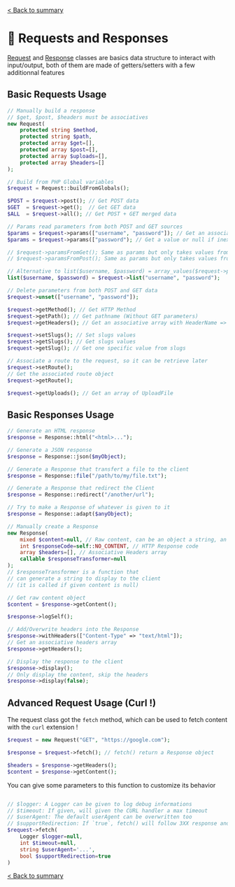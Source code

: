 [< Back to summary](../home.md)

# 📨 Requests and Responses

[Request](../../Classes/Http/Request.php) and [Response](../../Classes/Http/Response.php) classes are basics data structure to interact with input/output, both of them are made of getters/setters with a few additionnal features

## Basic Requests Usage

```php
// Manually build a response
// $get, $post, $headers must be associatives
new Request(
    protected string $method,
    protected string $path,
    protected array $get=[],
    protected array $post=[],
    protected array $uploads=[],
    protected array $headers=[]
);

// Build from PHP Global variables
$request = Request::buildFromGlobals();

$POST = $request->post(); // Get POST data
$GET  = $request->get();  // Get GET data
$ALL  = $request->all(); // Get POST + GET merged data

// Params read parameters from both POST and GET sources
$params = $request->params(["username", "password"]); // Get an associative array
$params = $request->params(["password"); // Get a value or null if inexistant

// $request->paramsFromGet(); Same as params but only takes values from GET
// $request->paramsFromPost(); Same as params but only takes values from POST

// Alternative to list($username, $password) = array_values($request->params(["username", "password"]))
list($username, $password) = $request->list("username", "password");

// Delete parameters from both POST and GET data
$request->unset(["username", "password"]);

$request->getMethod(); // Get HTTP Method
$request->getPath(); // Get pathname (Without GET parameters)
$request->getHeaders(); // Get an associative array with HeaderName => HeaderValue

$request->setSlugs(); // Set slugs values
$request->getSlugs(); // Get slugs values
$request->getSlug(); // Get one specific value from slugs

// Associate a route to the request, so it can be retrieve later
$request->setRoute();
// Get the associated route object
$request->getRoute();

$request->getUploads(); // Get an array of UploadFile
```

## Basic Responses Usage

```php
// Generate an HTML response
$response = Response::html("<html>...");

// Generate a JSON response
$response = Response::json($myObject);

// Generate a Response that transfert a file to the client
$response = Response::file("/path/to/my/file.txt");

// Generate a Response that redirect the Client
$response = Response::redirect("/another/url");

// Try to make a Response of whatever is given to it
$response = Response::adapt($anyObject);

// Manually create a Response
new Response(
    mixed $content=null, // Raw content, can be an object a string, an array...etc
    int $responseCode=self::NO_CONTENT, // HTTP Response code
    array $headers=[], // Associative Headers array
    callable $responseTransformer=null
);
// $responseTransformer is a function that
// can generate a string to display to the client
// (it is called if given content is null)

// Get raw content object
$content = $response->getContent();

$response->logSelf();

// Add/Overwrite headers into the Response
$response->withHeaders(["Content-Type" => "text/html"]);
// Get an associative headers array
$response->getHeaders();

// Display the response to the client
$response->display();
// Only display the content, skip the headers
$response->display(false);
```

## Advanced Request Usage (Curl !)

The request class got the `fetch` method, which can be
used to fetch content with the `curl` extension !

```php
$request = new Request("GET", "https://google.com");

$response = $request->fetch(); // fetch() return a Response object

$headers = $response->getHeaders();
$content = $response->getContent();
```

You can give some parameters to this function
to customize its behavior

```php

// $logger: A Logger can be given to log debug informations
// $timeout: If given, will given the CURL handler a max timeout
// $userAgent: The default userAgent can be overwritten too
// $supportRedirection: If `true`, fetch() will follow 3XX response and return the last response
$request->fetch(
    Logger $logger=null,
    int $timeout=null,
    string $userAgent='...',
    bool $supportRedirection=true
)
```

[< Back to summary](../home.md)